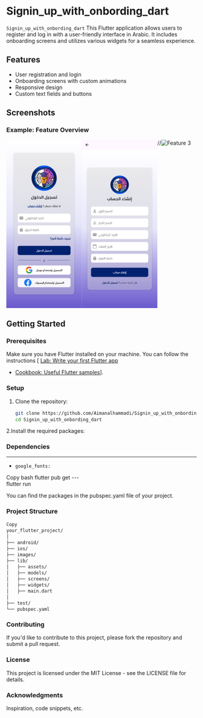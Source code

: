 # Signin_up_with_onbording_dart 

`Signin_up_with_onbording_dart` This Flutter application allows users to register and log in with a user-friendly interface in Arabic. It includes onboarding screens and utilizes various widgets for a seamless experience.

## Features
- User registration and login
- Onboarding screens with custom animations
- Responsive design
- Custom text fields and buttons

## Screenshots


### Example: Feature Overview

<div style="display: flex; justify-content: space-around;">
    <img src="images/screenshot2.png" alt="Feature 1" width="200" />
    <img src="images/screenshot1.png" alt="Feature 2" width="200" />
   // <img src="screenshot3.png" alt="Feature 3" width="200" />
</div>

## Getting Started

### Prerequisites
Make sure you have Flutter installed on your machine. You can follow the instructions [ [Lab: Write your first Flutter app](https://docs.flutter.dev/get-started/codelab)
- [Cookbook: Useful Flutter samples](https://docs.flutter.dev/cookbook)].

### Setup
1. Clone the repository:

   ```bash
   git clone https://github.com/Aimanalhammadi/Signin_up_with_onbording_dart.git
   cd Signin_up_with_onbording_dart

2.Install the required packages:
### Dependencies
---
- `google_fonts:`


Copy
 bash
        flutter pub get
      ---  
         flutter run

You can find the packages in the pubspec.yaml file of your project.

### Project Structure

```shell  
Copy
your_flutter_project/
│
├── android/
├── ios/
├── images/
├── lib/
│   ├── assets/
│   ├── models/
│   ├── screens/
│   ├── widgets/
│   ├── main.dart
│
├── test/
└── pubspec.yaml

```

### Contributing
If you'd like to contribute to this project, please fork the repository and submit a pull request.

### License
This project is licensed under the MIT License - see the LICENSE file for details.

### Acknowledgments
Inspiration, code snippets, etc.
